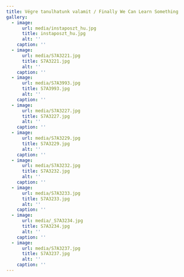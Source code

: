 ```yaml
---
title: Végre tanulhatunk valamit / Finally We Can Learn Something
gallery:
  - image:
      url: media/instaposzt_hu.jpg
      title: instaposzt_hu.jpg
      alt: ''
    caption: ''
  - image:
      url: media/S7A3221.jpg
      title: S7A3221.jpg
      alt: ''
    caption: ''
  - image:
      url: media/S7A3993.jpg
      title: S7A3993.jpg
      alt: ''
    caption: ''
  - image:
      url: media/S7A3227.jpg
      title: S7A3227.jpg
      alt: ''
    caption: ''
  - image:
      url: media/S7A3229.jpg
      title: S7A3229.jpg
      alt: ''
    caption: ''
  - image:
      url: media/S7A3232.jpg
      title: S7A3232.jpg
      alt: ''
    caption: ''
  - image:
      url: media/S7A3233.jpg
      title: S7A3233.jpg
      alt: ''
    caption: ''
  - image:
      url: media/_S7A3234.jpg
      title: S7A3234.jpg
      alt: ''
    caption: ''
  - image:
      url: media/S7A3237.jpg
      title: S7A3237.jpg
      alt: ''
    caption: ''
---
```


